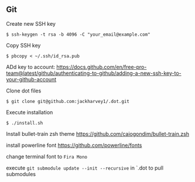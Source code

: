 ## Git
Create new SSH key

```
$ ssh-keygen -t rsa -b 4096 -C "your_email@example.com"
```

Copy SSH key

```
$ pbcopy < ~/.ssh/id_rsa.pub
```

ADd key to account: https://docs.github.com/en/free-pro-team@latest/github/authenticating-to-github/adding-a-new-ssh-key-to-your-github-account

Clone dot files

```
$ git clone git@github.com:jackharvey1/.dot.git
```

Execute installation 

```
$ ./install.sh
```

Install bullet-train zsh theme 
https://github.com/caiogondim/bullet-train.zsh

install powerline font
https://github.com/powerline/fonts

change terminal font to `Fira Mono`

execute `git submodule update --init --recursive` in `.dot to pull submodules
